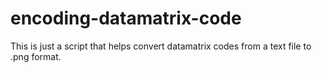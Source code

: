 # encoding-datamatrix-code

This is just a script that helps convert datamatrix codes from a text file to .png format.
